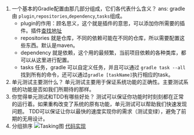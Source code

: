 1. 一个基本的Gradle配置由那几部分组成，它们各代表什么含义？
ans: gradle由 `plugin`,`repositories`,`dependency`,`tasks`组成。
    * plugin的作用：顾名思义，这个就是插件的意思，可以添加你所需要的插件。插件[查找地址](https://plugins.gradle.org/)
    * repositories 就是仓库，不同的依赖可能在不同的仓库，所以需要配置这些东西。默认是maven。
    * dependency 就是依赖，这个用的最频繁，当前项目依赖的各种类库，都可以从这里进行配置。
    * tasks 任务，gradle 可以自定义任务，并且可以通过 `gradle task --all`找到所有的命令，还可以通过`gradle [taskName]`执行相应的task。
2. 单元测试主要测什么？
单元测试主要用于保证系统功能的正确性。主要测试系统的功能是否如我们所期待的那样。
3. 你觉得单元测试和TDD有哪些好处？
测试可以保证你功能时时刻刻都在正常的运行着。如果重构改变了系统的原有功能，单元测试可以帮助我们快速发现问题。
TDD可以保证让你以最快的速度实现你的需求（测试变绿），避免了前期的无用设计。
4. 分组排序
![Tasking图](../imagexs/IMG_0745.jpg)
[代码实现](../src/test/java/sortTeamMember/PersonSortTest.java)
  